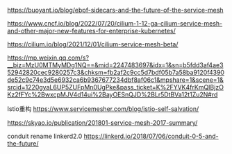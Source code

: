 



https://buoyant.io/blog/ebpf-sidecars-and-the-future-of-the-service-mesh



https://www.cncf.io/blog/2022/07/20/cilium-1-12-ga-cilium-service-mesh-and-other-major-new-features-for-enterprise-kubernetes/

https://cilium.io/blog/2021/12/01/cilium-service-mesh-beta/

https://mp.weixin.qq.com/s?__biz=MzU0MTMyMDg1NQ==&mid=2247483697&idx=1&sn=b5fdd3af4ae352942820cec9280257c3&chksm=fb2af2c9cc5d7bdf05b7a58ba9120f4390de52c9c74e3d5e6932ca6b9367677234dbf8af06c1&mpshare=1&scene=1&srcid=1220gyaL6UP5ZUFpMn0UgPke&pass_ticket=K%2FYVK4frKmQIBjzOKz2fFYc%2BwxcpMJV4d14ui%2BayOESnQJD%2BLr5DtBVa12t1Zu2N#rd


Istio重构
https://www.servicemesher.com/blog/istio-self-salvation/



https://skyao.io/publication/201801-service-mesh-2017-summary/


conduit rename linkerd2.0
https://linkerd.io/2018/07/06/conduit-0-5-and-the-future/